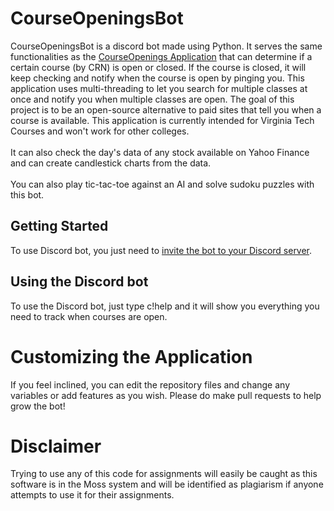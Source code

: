 # CourseOpeningsBot
CourseOpeningsBot is a discord bot made using Python. It serves the same functionalities as the [CourseOpenings Application](https://github.com/TheNitG/CourseOpenings) that can determine if a certain course (by CRN) is open or closed. If the course is closed, it will keep checking and notify when the course is open by pinging you. This application uses multi-threading to let you search for multiple classes at once and notify you when multiple classes are open. The goal of this project is to be an open-source alternative to paid sites that tell you when a course is available. This application is currently intended for Virginia Tech Courses and won't work for other colleges.\
\
It can also check the day's data of any stock available on Yahoo Finance and can create candlestick charts from the data.\
\
You can also play tic-tac-toe against an AI and solve sudoku puzzles with this bot.
## Getting Started
To use Discord bot, you just need to [invite the bot to your Discord server](https://discord.com/api/oauth2/authorize?client_id=805551570342117417&permissions=355392&scope=bot).
## Using the Discord bot
To use the Discord bot, just type c!help and it will show you everything you need to track when courses are open.
# Customizing the Application
If you feel inclined, you can edit the repository files and change any variables or add features as you wish. Please do make pull requests to help grow the bot!
# Disclaimer
Trying to use any of this code for assignments will easily be caught as this software is in the Moss system and will be identified as plagiarism if anyone attempts to use it for their assignments.
